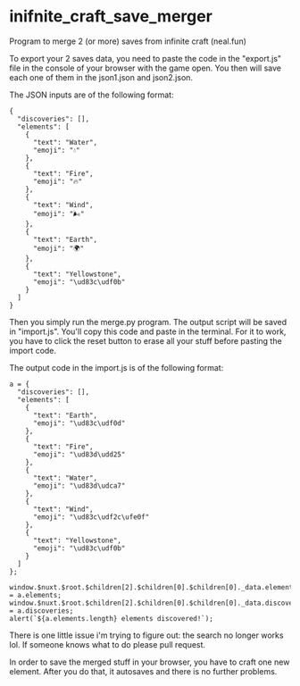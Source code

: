 # inifnite_craft_save_merger
Program to merge 2 (or more) saves from infinite craft (neal.fun)

To export your 2 saves data, you need to paste the code in the "export.js" file in the console of your browser with the game open. You then will save each one of them in the json1.json and json2.json.

The JSON inputs are of the following format:

```
{
  "discoveries": [],
  "elements": [
    {
      "text": "Water",
      "emoji": "💧"
    },
    {
      "text": "Fire",
      "emoji": "🔥"
    },
    {
      "text": "Wind",
      "emoji": "🌬️"
    },
    {
      "text": "Earth",
      "emoji": "🌍"
    },
    {
      "text": "Yellowstone",
      "emoji": "\ud83c\udf0b"
    }
  ]
}
```

Then you simply run the merge.py program. The output script will be saved in "import.js". You'll copy this code and paste in the terminal. For it to work, you have to click the reset button to erase all your stuff before pasting the import code.

The output code in the import.js is of the following format:

```
a = {
  "discoveries": [],
  "elements": [
    {
      "text": "Earth",
      "emoji": "\ud83c\udf0d"
    },
    {
      "text": "Fire",
      "emoji": "\ud83d\udd25"
    },
    {
      "text": "Water",
      "emoji": "\ud83d\udca7"
    },
    {
      "text": "Wind",
      "emoji": "\ud83c\udf2c\ufe0f"
    },
    {
      "text": "Yellowstone",
      "emoji": "\ud83c\udf0b"
    }
  ]
};

window.$nuxt.$root.$children[2].$children[0].$children[0]._data.elements = a.elements;
window.$nuxt.$root.$children[2].$children[0].$children[0]._data.discoveries = a.discoveries;
alert(`${a.elements.length} elements discovered!`);
```

There is one little issue i'm trying to figure out: the search no longer works lol. If someone knows what to do please pull request.

In order to save the merged stuff in your browser, you have to craft one new element. After you do that, it autosaves and there is no further problems.

